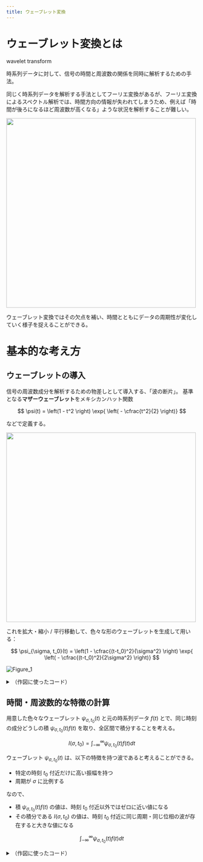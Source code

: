 ```yaml
---
title: ウェーブレット変換
---
```


# ウェーブレット変換とは

wavelet transform

時系列データに対して、信号の時間と周波数の関係を同時に解析するための手法。

同じく時系列データを解析する手法としてフーリエ変換があるが、フーリエ変換によるスペクトル解析では、時間方向の情報が失われてしまうため、例えば「時間が後ろになるほど周波数が高くなる」ような状況を解析することが難しい。

<img src="https://user-images.githubusercontent.com/13412823/181401297-0dd45ece-355e-4831-b176-c418c5f44c24.png" alt="" width="500">

ウェーブレット変換ではその欠点を補い、時間とともにデータの周期性が変化していく様子を捉えることができる。

# 基本的な考え方

## ウェーブレットの導入

信号の周波数成分を解析するための物差しとして導入する、「波の断片」。
基準となる**マザーウェーブレット**をメキシカンハット関数

$$
\psi(t) = \left(1 - t^2 \right) \exp{ \left( - \cfrac{t^2}{2} \right)}
$$

などで定義する。

<img src="https://user-images.githubusercontent.com/13412823/181408870-68f10e7e-dfa2-4ef5-8b79-e28e51acec71.png" alt="" width="500">

これを拡大・縮小 / 平行移動して、色々な形のウェーブレットを生成して用いる：

$$
\psi_{\sigma, t_0}(t) = \left(1 - \cfrac{(t-t_0)^2}{\sigma^2} \right) \exp{ \left( - \cfrac{(t-t_0)^2}{2\sigma^2} \right)}
$$

![Figure_1](https://user-images.githubusercontent.com/13412823/181471261-eed5ff18-6383-434f-89c6-3b197816c98d.png)

<details>
<summary>（作図に使ったコード）</summary>

```python
from matplotlib import pyplot as plt
import numpy as np

def mexican_hat(t, sigma, t0):
    tmp = ((t - t0) / sigma)**2
    return (1 - tmp) * np.exp(-tmp/2)

t = np.arange(2000) / 100

t0_list = [5.0, 10.0, 15.0]
sigma_list = [0.5, 1.0, 2.0]

fig = plt.figure(figsize=(9,9))
c = 0
for t0 in t0_list:
    for sigma in sigma_list:
        c += 1
        y = mexican_hat(t, sigma, t0)
        ax = fig.add_subplot(3, 3, c)
        ax.set_title('$\sigma = ' + str(sigma) + ', t_0 = ' + str(t0) + '$')
        ax.plot(t, y)
        ax.grid()

plt.tight_layout()
plt.show()
```

</details>


## 時間・周波数的な特徴の計算

用意した色々なウェーブレット $\psi_{\sigma, t_0}(t)$ と元の時系列データ $f(t)$ とで、同じ時刻の成分どうしの積 $\psi_{\sigma, t_0}(t) f(t)$ を取り、全区間で積分することを考える。

$$
I(\sigma, t_0) = \int_{-\infty}^{\infty} \psi_{\sigma, t_0}(t) f(t) dt
$$

ウェーブレット $\psi_{\sigma, t_0}(t)$ は、以下の特徴を持つ波であると考えることができる。
- 特定の時刻 $t_0$ 付近だけに高い振幅を持つ
- 周期が $\sigma$ に比例する

なので、
- 積 $\psi_{\sigma, t_0}(t) f(t)$ の値は、時刻 $t_0$ 付近以外ではゼロに近い値になる
- その積分である $I(\sigma, t_0)$ の値は、時刻 $t_0$ 付近に同じ周期・同じ位相の波が存在すると大きな値になる


$$
\int_{-\infty}^{\infty} \psi_{\sigma, t_0}(t) f(t) dt
$$

<details>
<summary>（作図に使ったコード）</summary>

```python
from matplotlib import pyplot as plt
import numpy as np

def mexican_hat(t, sigma, t0):
    tmp = ((t - t0) / sigma)**2
    return (1 - tmp) * np.exp(-tmp/2)

t = np.arange(2000) / 100

t0_list = [5.0, 10.0, 15.0]
sigma_list = [0.5, 1.0, 2.0]

fig = plt.figure(figsize=(9,9))
c = 0
for t0 in t0_list:
    for sigma in sigma_list:
        c += 1
        y = mexican_hat(t, sigma, t0)
        ax = fig.add_subplot(3, 3, c)
        ax.set_title('$\sigma = ' + str(sigma) + ', t_0 = ' + str(t0) + '$')
        ax.plot(t, y)
        ax.grid()

plt.tight_layout()
plt.show()
```

</details>